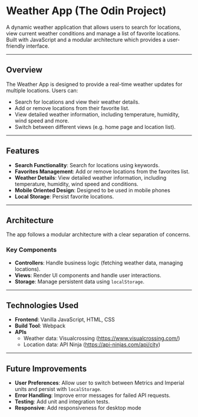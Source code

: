 # Weather App (The Odin Project)
A dynamic weather application that allows users to search for locations, view current weather conditions and manage a list of favorite locations.
Built with JavaScript and a modular architecture which provides a user-friendly interface.

---

## Overview
The Weather App is designed to provide a real-time weather updates for multiple locations. Users can:
- Search for locations and view their weather details.
- Add or remove locations from their favorite list.
- View detailed weather information, including temperature, humidity, wind speed and more.
- Switch between different views (e.g. home page and location list).

---

## Features
- **Search Functionality**: Search for locations using keywords.
- **Favorites Management**: Add or remove locations from the favorites list.
- **Weather Details**: View detailed weather information, including temperature, humidity, wind speed and conditions.
- **Mobile Oriented Design**: Designed to be used in mobile phones
- **Local Storage**: Persist favorite locations.

---

## Architecture
The app follows a modular architecture with a clear separation of concerns.

### Key Components
- **Controllers**: Handle business logic (fetching weather data, managing locations).
- **Views**: Render UI components and handle user interactions.
- **Storage**: Manage persistent data using `localStorage`.

---

## Technologies Used
- **Frontend**: Vanilla JavaScript, HTML, CSS
- **Build Tool**: Webpack
- **APIs**
    - Weather data: Visualcrossing (https://www.visualcrossing.com/)
    - Location data: API Ninja (https://api-ninjas.com/api/city)

---

## Future Improvements
- **User Preferences**: Allow user to switch between Metrics and Imperial units and persist with `localStorage`.
- **Error Handling**: Improve error messages for failed API requests.
- **Testing**: Add unit and integration tests.
- **Responsive**: Add responsiveness for desktop mode